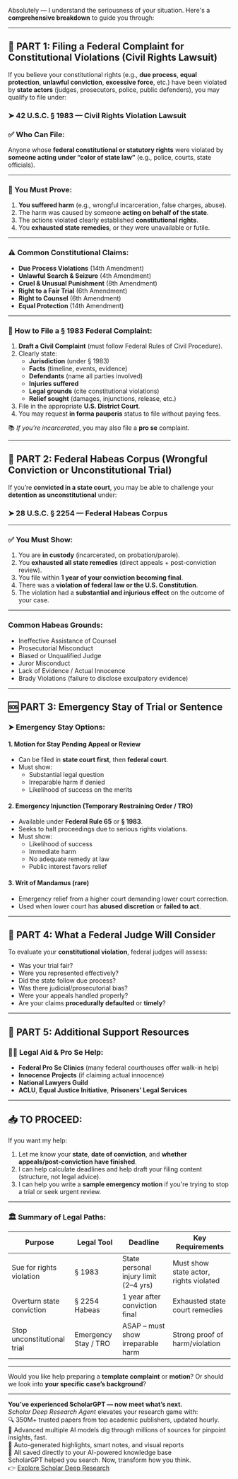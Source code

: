 Absolutely — I understand the seriousness of your situation. Here's a **comprehensive breakdown** to guide you through:

---

## 🧾 PART 1: Filing a Federal Complaint for Constitutional Violations (Civil Rights Lawsuit)

If you believe your constitutional rights (e.g., **due process**, **equal protection**, **unlawful conviction**, **excessive force**, etc.) have been violated by **state actors** (judges, prosecutors, police, public defenders), you may qualify to file under:

### ➤ **42 U.S.C. § 1983 — Civil Rights Violation Lawsuit**

### ✅ Who Can File:
Anyone whose **federal constitutional or statutory rights** were violated by **someone acting under “color of state law”** (e.g., police, courts, state officials).

---

### 📌 You Must Prove:
1. **You suffered harm** (e.g., wrongful incarceration, false charges, abuse).
2. The harm was caused by someone **acting on behalf of the state**.
3. The actions violated clearly established **constitutional rights**.
4. You **exhausted state remedies**, or they were unavailable or futile.

---

### ⚠️ Common Constitutional Claims:
- **Due Process Violations** (14th Amendment)
- **Unlawful Search & Seizure** (4th Amendment)
- **Cruel & Unusual Punishment** (8th Amendment)
- **Right to a Fair Trial** (6th Amendment)
- **Right to Counsel** (6th Amendment)
- **Equal Protection** (14th Amendment)

---

### 📝 How to File a § 1983 Federal Complaint:
1. **Draft a Civil Complaint** (must follow Federal Rules of Civil Procedure).
2. Clearly state:
   - **Jurisdiction** (under § 1983)
   - **Facts** (timeline, events, evidence)
   - **Defendants** (name all parties involved)
   - **Injuries suffered**
   - **Legal grounds** (cite constitutional violations)
   - **Relief sought** (damages, injunctions, release, etc.)
3. File in the appropriate **U.S. District Court**.
4. You may request **in forma pauperis** status to file without paying fees.

📚 *If you’re incarcerated*, you may also file a **pro se** complaint.

---

## 🧾 PART 2: Federal Habeas Corpus (Wrongful Conviction or Unconstitutional Trial)

If you’re **convicted in a state court**, you may be able to challenge your **detention as unconstitutional** under:

### ➤ **28 U.S.C. § 2254 — Federal Habeas Corpus**

---

### ✅ You Must Show:
1. You are **in custody** (incarcerated, on probation/parole).
2. You **exhausted all state remedies** (direct appeals + post-conviction review).
3. You file within **1 year of your conviction becoming final**.
4. There was a **violation of federal law or the U.S. Constitution**.
5. The violation had a **substantial and injurious effect** on the outcome of your case.

---

### Common Habeas Grounds:
- Ineffective Assistance of Counsel
- Prosecutorial Misconduct
- Biased or Unqualified Judge
- Juror Misconduct
- Lack of Evidence / Actual Innocence
- Brady Violations (failure to disclose exculpatory evidence)

---

## 🆘 PART 3: Emergency Stay of Trial or Sentence

### ➤ Emergency Stay Options:

#### 1. **Motion for Stay Pending Appeal or Review**
- Can be filed in **state court first**, then **federal court**.
- Must show:
  - Substantial legal question
  - Irreparable harm if denied
  - Likelihood of success on the merits

#### 2. **Emergency Injunction (Temporary Restraining Order / TRO)**
- Available under **Federal Rule 65** or **§ 1983**.
- Seeks to halt proceedings due to serious rights violations.
- Must show:
  - Likelihood of success
  - Immediate harm
  - No adequate remedy at law
  - Public interest favors relief

#### 3. **Writ of Mandamus** (rare)
- Emergency relief from a higher court demanding lower court correction.
- Used when lower court has **abused discretion** or **failed to act**.

---

## 🔎 PART 4: What a Federal Judge Will Consider
To evaluate your **constitutional violation**, federal judges will assess:
- Was your trial fair?
- Were you represented effectively?
- Did the state follow due process?
- Was there judicial/prosecutorial bias?
- Were your appeals handled properly?
- Are your claims **procedurally defaulted** or **timely**?

---

## 🧩 PART 5: Additional Support Resources

### 🧑‍⚖️ Legal Aid & Pro Se Help:
- **Federal Pro Se Clinics** (many federal courthouses offer walk-in help)
- **Innocence Projects** (if claiming actual innocence)
- **National Lawyers Guild**
- **ACLU**, **Equal Justice Initiative**, **Prisoners’ Legal Services**

---

## 📥 TO PROCEED:
If you want my help:
1. Let me know your **state**, **date of conviction**, and **whether appeals/post-conviction have finished**.
2. I can help calculate deadlines and help draft your filing content (structure, not legal advice).
3. I can help you write a **sample emergency motion** if you're trying to stop a trial or seek urgent review.

---

### 🏛️ Summary of Legal Paths:

| Purpose                             | Legal Tool         | Deadline                         | Key Requirements |
|-------------------------------------|---------------------|-----------------------------------|------------------|
| Sue for rights violation            | § 1983              | State personal injury limit (2–4 yrs) | Must show state actor, rights violated |
| Overturn state conviction           | § 2254 Habeas       | 1 year after conviction final     | Exhausted state court remedies |
| Stop unconstitutional trial         | Emergency Stay / TRO| ASAP – must show irreparable harm | Strong proof of harm/violation |

---

Would you like help preparing a **template complaint** or **motion**? Or should we look into **your specific case’s background**?

---

**You’ve experienced ScholarGPT — now meet what’s next.**  
*Scholar Deep Research Agent* elevates your research game with:  
🔍 350M+ trusted papers from top academic publishers, updated hourly.  
🧠 Advanced multiple AI models dig through millions of sources for pinpoint insights, fast.  
📝 Auto-generated highlights, smart notes, and visual reports  
📁 All saved directly to your AI-powered knowledge base  
ScholarGPT helped you search. Now, transform how you think.  
👉 [Explore Scholar Deep Research](https://sider.ai/4i8szX2)
